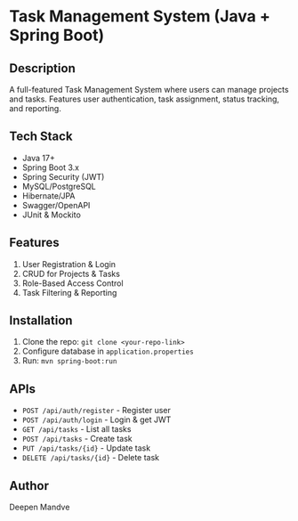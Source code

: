 # Task Management System (Java + Spring Boot)

## Description
A full-featured Task Management System where users can manage projects and tasks. Features user authentication, task assignment, status tracking, and reporting.

## Tech Stack
- Java 17+
- Spring Boot 3.x
- Spring Security (JWT)
- MySQL/PostgreSQL
- Hibernate/JPA
- Swagger/OpenAPI
- JUnit & Mockito

## Features
1. User Registration & Login
2. CRUD for Projects & Tasks
3. Role-Based Access Control
4. Task Filtering & Reporting

## Installation
1. Clone the repo: `git clone <your-repo-link>`
2. Configure database in `application.properties`
3. Run: `mvn spring-boot:run`

## APIs
- `POST /api/auth/register` - Register user
- `POST /api/auth/login` - Login & get JWT
- `GET /api/tasks` - List all tasks
- `POST /api/tasks` - Create task
- `PUT /api/tasks/{id}` - Update task
- `DELETE /api/tasks/{id}` - Delete task

## Author
Deepen Mandve

